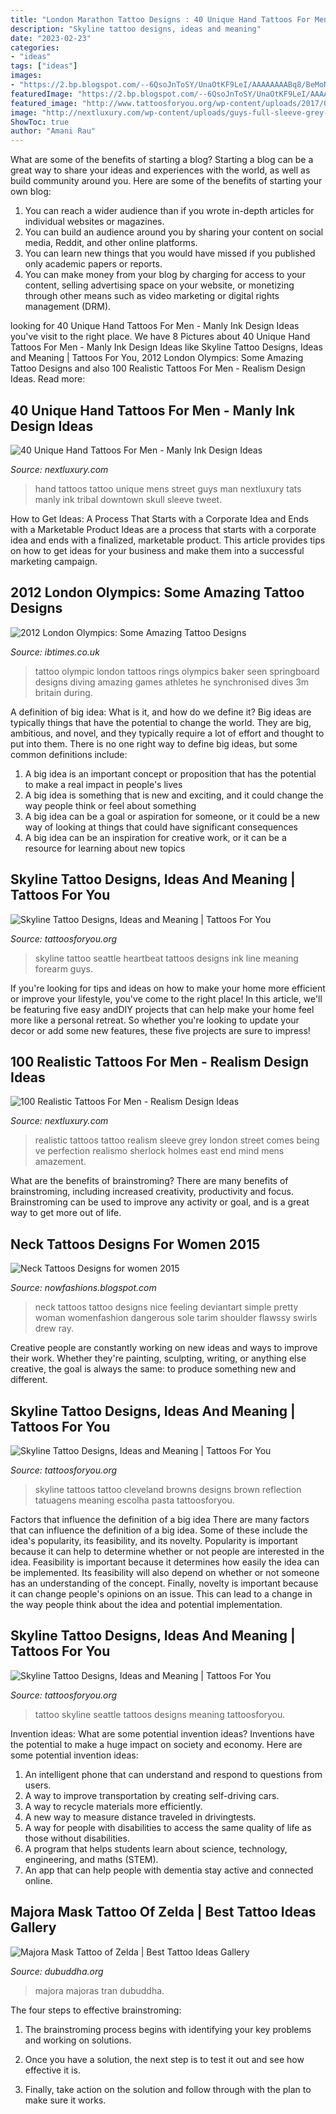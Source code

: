 ```yaml
---
title: "London Marathon Tattoo Designs : 40 Unique Hand Tattoos For Men"
description: "Skyline tattoo designs, ideas and meaning"
date: "2023-02-23"
categories:
- "ideas"
tags: ["ideas"]
images:
- "https://2.bp.blogspot.com/--6QsoJnToSY/UnaOtKF9LeI/AAAAAAAABq8/BeMoNIE_HtQ/s1600/Neck+Tattoos+Designs+for+women+(1).jpg"
featuredImage: "https://2.bp.blogspot.com/--6QsoJnToSY/UnaOtKF9LeI/AAAAAAAABq8/BeMoNIE_HtQ/s1600/Neck+Tattoos+Designs+for+women+(1).jpg"
featured_image: "http://www.tattoosforyou.org/wp-content/uploads/2017/09/Images-of-Skyline-Tattoo.jpg"
image: "http://nextluxury.com/wp-content/uploads/guys-full-sleeve-grey-busy-street-in-London-realistic-tattoo.jpg"
ShowToc: true
author: "Amani Rau"
---
```



What are some of the benefits of starting a blog?
Starting a blog can be a great way to share your ideas and experiences with the world, as well as build community around you. Here are some of the benefits of starting your own blog: 
1. You can reach a wider audience than if you wrote in-depth articles for individual websites or magazines. 
2. You can build an audience around you by sharing your content on social media, Reddit, and other online platforms. 
3. You can learn new things that you would have missed if you published only academic papers or reports. 
4. You can make money from your blog by charging for access to your content, selling advertising space on your website, or monetizing through other means such as video marketing or digital rights management (DRM).

	

		
looking for 40 Unique Hand Tattoos For Men - Manly Ink Design Ideas you've visit to the right place. We have 8 Pictures about 40 Unique Hand Tattoos For Men - Manly Ink Design Ideas like Skyline Tattoo Designs, Ideas and Meaning | Tattoos For You, 2012 London Olympics: Some Amazing Tattoo Designs and also 100 Realistic Tattoos For Men - Realism Design Ideas. Read more:
		
    
## 40 Unique Hand Tattoos For Men - Manly Ink Design Ideas

<img loading=lazy src="http://nextluxury.com/wp-content/uploads/mens-unique-city-downtown-street-tattoo-on-hand.jpg" onerror="this.onerror=null;this.src='https://tse4.mm.bing.net/th?id=OIP.m0vSdk3gK1RFJEOE57PkggHaJQ&amp;pid=15.1';" alt="40 Unique Hand Tattoos For Men - Manly Ink Design Ideas">

_Source: nextluxury.com_

>hand tattoos tattoo unique mens street guys man nextluxury tats manly ink tribal downtown skull sleeve tweet. 

	

How to Get Ideas: A Process That Starts with a Corporate Idea and Ends with a Marketable Product
Ideas are a process that starts with a corporate idea and ends with a finalized, marketable product. This article provides tips on how to get ideas for your business and make them into a successful marketing campaign.

    
## 2012 London Olympics: Some Amazing Tattoo Designs

<img loading=lazy src="http://d.ibtimes.co.uk/en/full/236181/tattoo-olympic-rings-seen-baker-britain-after-he-dives-during-men039s-synchronised-3m.jpg" onerror="this.onerror=null;this.src='https://tse3.mm.bing.net/th?id=OIP.Lsdh899W8Ppsgyl6nLPJgAHaFF&amp;pid=15.1';" alt="2012 London Olympics: Some Amazing Tattoo Designs">

_Source: ibtimes.co.uk_

>tattoo olympic london tattoos rings olympics baker seen springboard designs diving amazing games athletes he synchronised dives 3m britain during. 

	

A definition of big idea: What is it, and how do we define it?
Big ideas are typically things that have the potential to change the world. They are big, ambitious, and novel, and they typically require a lot of effort and thought to put into them. There is no one right way to define big ideas, but some common definitions include: 
1. A big idea is an important concept or proposition that has the potential to make a real impact in people's lives
2. A big idea is something that is new and exciting, and it could change the way people think or feel about something
3. A big idea can be a goal or aspiration for someone, or it could be a new way of looking at things that could have significant consequences
4. A big idea can be an inspiration for creative work, or it can be a resource for learning about new topics

    
## Skyline Tattoo Designs, Ideas And Meaning | Tattoos For You

<img loading=lazy src="http://www.tattoosforyou.org/wp-content/uploads/2017/09/Images-of-Skyline-Tattoo.jpg" onerror="this.onerror=null;this.src='https://tse3.mm.bing.net/th?id=OIP._r6WREL8PhcIVfE1WpVpFwHaFj&amp;pid=15.1';" alt="Skyline Tattoo Designs, Ideas and Meaning | Tattoos For You">

_Source: tattoosforyou.org_

>skyline tattoo seattle heartbeat tattoos designs ink line meaning forearm guys. 

	

If you're looking for tips and ideas on how to make your home more efficient or improve your lifestyle, you've come to the right place! In this article, we'll be featuring five easy andDIY projects that can help make your home feel more like a personal retreat. So whether you're looking to update your decor or add some new features, these five projects are sure to impress!

    
## 100 Realistic Tattoos For Men - Realism Design Ideas

<img loading=lazy src="http://nextluxury.com/wp-content/uploads/guys-full-sleeve-grey-busy-street-in-London-realistic-tattoo.jpg" onerror="this.onerror=null;this.src='https://tse3.mm.bing.net/th?id=OIP.zlr7cPvKHWxmXwsx5qiT1QHaH7&amp;pid=15.1';" alt="100 Realistic Tattoos For Men - Realism Design Ideas">

_Source: nextluxury.com_

>realistic tattoos tattoo realism sleeve grey london street comes being ve perfection realismo sherlock holmes east end mind mens amazement. 

	

What are the benefits of brainstroming?
There are many benefits of brainstroming, including increased creativity, productivity and focus. Brainstroming can be used to improve any activity or goal, and is a great way to get more out of life.

    
## Neck Tattoos Designs For Women 2015

<img loading=lazy src="https://2.bp.blogspot.com/--6QsoJnToSY/UnaOtKF9LeI/AAAAAAAABq8/BeMoNIE_HtQ/s1600/Neck+Tattoos+Designs+for+women+(1).jpg" onerror="this.onerror=null;this.src='https://tse3.mm.bing.net/th?id=OIP.Cb2J1fhOrBg6MRjoRlmIGwAAAA&amp;pid=15.1';" alt="Neck Tattoos Designs for women 2015">

_Source: nowfashions.blogspot.com_

>neck tattoos tattoo designs nice feeling deviantart simple pretty woman womenfashion dangerous sole tarim shoulder flawssy swirls drew ray. 

	

Creative people are constantly working on new ideas and ways to improve their work. Whether they're painting, sculpting, writing, or anything else creative, the goal is always the same: to produce something new and different.

    
## Skyline Tattoo Designs, Ideas And Meaning | Tattoos For You

<img loading=lazy src="https://www.tattoosforyou.org/wp-content/uploads/2017/09/Skyline-Tattoos.jpg" onerror="this.onerror=null;this.src='https://tse2.mm.bing.net/th?id=OIP.MgXCllMRIsDDWPr-lo7ZoQHaEK&amp;pid=15.1';" alt="Skyline Tattoo Designs, Ideas and Meaning | Tattoos For You">

_Source: tattoosforyou.org_

>skyline tattoos tattoo cleveland browns designs brown reflection tatuagens meaning escolha pasta tattoosforyou. 

	

Factors that influence the definition of a big idea
There are many factors that can influence the definition of a big idea. Some of these include the idea's popularity, its feasibility, and its novelty. Popularity is important because it can help to determine whether or not people are interested in the idea. Feasibility is important because it determines how easily the idea can be implemented. Its feasibility will also depend on whether or not someone has an understanding of the concept. Finally, novelty is important because it can change people's opinions on an issue. This can lead to a change in the way people think about the idea and potential implementation.

    
## Skyline Tattoo Designs, Ideas And Meaning | Tattoos For You

<img loading=lazy src="https://www.tattoosforyou.org/wp-content/uploads/2017/09/Seattle-Skyline-Tattoo.jpg" onerror="this.onerror=null;this.src='https://tse2.mm.bing.net/th?id=OIP.qZFNwiYhR27gCWRC3CpL8wHaJ6&amp;pid=15.1';" alt="Skyline Tattoo Designs, Ideas and Meaning | Tattoos For You">

_Source: tattoosforyou.org_

>tattoo skyline seattle tattoos designs meaning tattoosforyou. 

	

Invention ideas: What are some potential invention ideas?
Inventions have the potential to make a huge impact on society and economy. Here are some potential invention ideas:
1. An intelligent phone that can understand and respond to questions from users. 
2. A way to improve transportation by creating self-driving cars. 
3. A way to recycle materials more efficiently. 
4. A new way to measure distance traveled in drivingtests. 
5. A way for people with disabilities to access the same quality of life as those without disabilities. 
6. A program that helps students learn about science, technology, engineering, and maths (STEM). 
7. An app that can help people with dementia stay active and connected online.

    
## Majora Mask Tattoo Of Zelda | Best Tattoo Ideas Gallery

<img loading=lazy src="http://www.dubuddha.org/wp-content/uploads/2018/05/Majora-Mask-Tattoo-of-Zelda-by-Jim-Tran_ll-1.jpg" onerror="this.onerror=null;this.src='https://tse4.mm.bing.net/th?id=OIP.TvqMafvtgghO2TkIglRGrwHaJQ&amp;pid=15.1';" alt="Majora Mask Tattoo of Zelda | Best Tattoo Ideas Gallery">

_Source: dubuddha.org_

>majora majoras tran dubuddha. 

	

The four steps to effective brainstroming:
1. The brainstroming process begins with identifying your key problems and working on solutions.
2. Once you have a solution, the next step is to test it out and see how effective it is.

3. Finally, take action on the solution and follow through with the plan to make sure it works.

